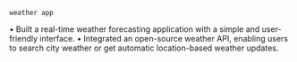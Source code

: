     weather app 
    
• Built a real-time weather forecasting application with a simple and user-friendly interface.
• Integrated an open-source weather API, enabling users to search city weather or get automatic location-based weather updates.
